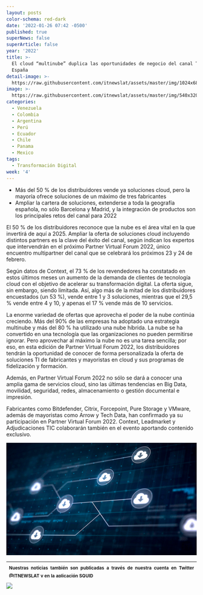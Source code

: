 ```yaml
---
layout: posts
color-schema: red-dark
date: '2022-01-26 07:42 -0500'
published: true
superNews: false
superArticle: false
year: '2022'
title: >-
  El cloud “multinube” duplica las oportunidades de negocio del canal TI en
  España
detail-image: >-
  https://raw.githubusercontent.com/itnewslat/assets/master/img/1024x680/multinube-g.jpg
image: >-
  https://raw.githubusercontent.com/itnewslat/assets/master/img/540x320/multinube-p.jpg
categories:
  - Venezuela
  - Colombia
  - Argentina
  - Perú
  - Ecuador
  - Chile
  - Panama
  - Mexico
tags:
  - Transformación Digital
week: '4'
---
```

- Más del 50 % de los distribuidores vende ya soluciones cloud, pero la mayoría ofrece soluciones de un máximo de tres fabricantes
- Ampliar la cartera de soluciones, extenderse a toda la geografía española, no sólo Barcelona y Madrid, y la integración de productos son los principales retos del canal para 2022

El 50 % de los distribuidores reconoce que la nube es el área vital en la que invertirá de aquí a 2025. Ampliar la oferta de soluciones cloud incluyendo distintos partners es la clave del éxito del canal, según indican los expertos que intervendrán en el próximo Partner Virtual Forum 2022, único encuentro multipartner del canal que se celebrará los próximos 23 y 24 de febrero.

Según datos de Context, el 73 % de los revendedores ha constatado en estos últimos meses un aumento de la demanda de clientes de tecnología cloud con el objetivo de acelerar su transformación digital. La oferta sigue, sin embargo, siendo limitada. Así, algo más de la mitad de los distribuidores encuestados (un 53 %), vende entre 1 y 3 soluciones, mientras que el 29,5 % vende entre 4 y 10, y apenas el 17 % vende más de 10 servicios.

La enorme variedad de ofertas que aprovecha el poder de la nube continúa creciendo. Más del 90% de las empresas ha adoptado una estrategia multinube y más del 80 % ha utilizado una nube híbrida. La nube se ha convertido en una tecnología que las organizaciones no pueden permitirse ignorar. Pero aprovechar al máximo la nube no es una tarea sencilla; por eso, en esta edición de Partner Virtual Forum 2022, los distribuidores tendrán la oportunidad de conocer de forma personalizada la oferta de soluciones TI de fabricantes y mayoristas en cloud y sus programas de fidelización y formación.

Además, en Partner Virtual Forum 2022 no sólo se dará a conocer una amplia gama de servicios cloud, sino las últimas tendencias en Big Data, movilidad, seguridad, redes, almacenamiento o gestión documental e impresión.

Fabricantes como Bitdefender, Citrix, Forcepoint, Pure Storage y VMware, además de mayoristas como Arrow y Tech Data, han confirmado ya su participación en Partner Virtual Forum 2022.
Context, Leadmarket y Adjudicaciones TIC colaborarán también en el evento aportando contenido exclusivo.

![](https://raw.githubusercontent.com/itnewslat/assets/master/img/540x320/multinube-p.jpg)

<table style="height: 42px;" width="569">
<tbody>
<tr>
<td style="text-align: justify;"><sub><strong>Nuestras noticias también son publicadas a través de nuestra cuenta en Twitter <a href="https://twitter.com/itnewslat?lang=es">@ITNEWSLAT</a> y en la aplicación <a href="https://squidapp.co/en/">SQUID</a></strong></sub></td>
</tr>
</tbody>
</table>

<img src="https://tracker.metricool.com/c3po.jpg?hash=56f88a41e39ab42c063cc51676587a04"/>